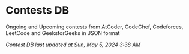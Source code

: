 # Contests DB

Ongoing and Upcoming contests from AtCoder, CodeChef, Codeforces, LeetCode and GeeksforGeeks in JSON format

*Contest DB last updated at Sun, May 5, 2024 3:38 AM*  
